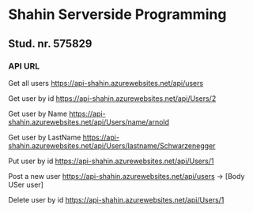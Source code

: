 # Shahin Serverside Programming
## Stud. nr. 575829

### API URL

Get all users
https://api-shahin.azurewebsites.net/api/users

Get user by id
https://api-shahin.azurewebsites.net/api/Users/2

Get user by Name
https://api-shahin.azurewebsites.net/api/Users/name/arnold

Get user by LastName
https://api-shahin.azurewebsites.net/api/Users/lastname/Schwarzenegger

Put user by id
https://api-shahin.azurewebsites.net/api/Users/1

Post a new user
https://api-shahin.azurewebsites.net/api/users -> [Body USer user]

Delete user by id
https://api-shahin.azurewebsites.net/api/Users/1